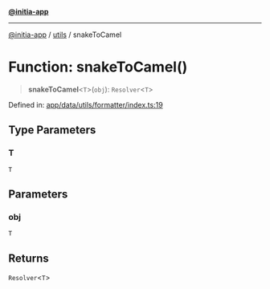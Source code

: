 [**@initia-app**](../../data.md)

***

[@initia-app](../../data.md) / [utils](../data.md) / snakeToCamel

# Function: snakeToCamel()

> **snakeToCamel**\<`T`\>(`obj`): `Resolver`\<`T`\>

Defined in: [app/data/utils/formatter/index.ts:19](https://github.com/hanwong/app-v2/blob/b6cc29462bca0bededdcec342d091f91e17e428a/app/data/utils/formatter/index.ts#L19)

## Type Parameters

### T

`T`

## Parameters

### obj

`T`

## Returns

`Resolver`\<`T`\>
